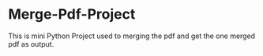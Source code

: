 # Merge-Pdf-Project
This is mini Python Project used to merging the pdf and get the one merged pdf  as output.
